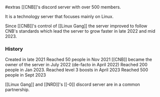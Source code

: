 #extras 
[[CNB]]'s discord server with over 500 members.

It is a technology server that focuses mainly on Linux.

Since [[CNB]]'s control of [[Linux Gang]] the server improved to follow CNB's standards which lead the server to grow faster in late 2022 and mid 2023.
### History
Created in late 2021
Reached 50 people in Nov 2021
[[CNB]] became the owner of the server in July 2022 (de-facto in April 2022)
Reached 200 people in Jan 2023.
Reached level 3 boosts in April 2023
Reached 500 people in Sept 2023


[[Linux Gang]] and [[NRD]]'s [[-0]] discord server are in a common partnership. 